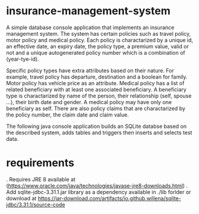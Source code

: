 # insurance-management-system
A simple database console application that implements an insurance management system. The system has certain policies such as travel policy, motor policy and medical policy.
Each policy is charactarized by a unique id, an effective date, an expiry date, the policy type, a premium value, valid or not and a unique autogenerated policy number which is a combination of (year-tye-id).

Specific policy types have extra attributes based on their nature. For example, travel policy has departure, destination and a boolean for family. Motor policy has vehicle price as an attribute. Medical 
policy has a list of related beneficiary with at least one associated beneficiary.
A beneficiary type is charactarized by name of the person, their relationship (self, spouse ...), their birth date and gender. A medical policy may have only one beneficiary as self. There are also policy claims that are charactarized by the policy number, the claim date and claim value.

The following java console application builds an SQLite databse based on the described system, adds tables and triggers then inserts and selects test data.

# requirements
. Requires JRE 8 available at (https://www.oracle.com/java/technologies/javase-jre8-downloads.html) 
. Add sqlite-jdbc-3.31.1.jar library as a dependency available in ./lib forlder or download at https://jar-download.com/artifacts/io.github.willena/sqlite-jdbc/3.31.1/source-code
